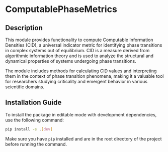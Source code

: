 # ComputablePhaseMetrics

## Description
This module provides functionality to compute Computable Information Densities (CID), 
a universal indicator metric for identifying phase transitions in complex systems out of equilibrium. 
CID is a measure derived from algorithmic information theory and is used to analyze 
the structural and dynamical properties of systems undergoing phase transitions. 

The module includes methods for calculating CID values and interpreting them in the 
context of phase transition phenomena, making it a valuable tool for researchers 
studying criticality and emergent behavior in various scientific domains.

## Installation Guide

To install the package in editable mode with development dependencies, use the following command:

```bash
pip install -e .[dev]
```

Make sure you have `pip` installed and are in the root directory of the project before running the command.